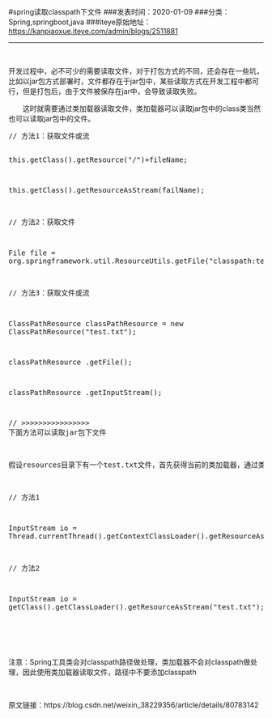 #spring读取classpath下文件
###发表时间：2020-01-09
###分类：Spring,springboot,java
###iteye原始地址：<a href="https://kanpiaoxue.iteye.com/admin/blogs/2511881" target="_blank">https://kanpiaoxue.iteye.com/admin/blogs/2511881</a>

---

<div class="iteye-blog-content-contain" style="font-size: 14px;"> 
 <p>&nbsp;</p> 
 <p>开发过程中，必不可少的需要读取文件，对于打包方式的不同，还会存在一些坑，比如以jar包方式部署时，文件都存在于jar包中，某些读取方式在开发工程中都可行，但是打包后，由于文件被保存在jar中，会导致读取失败。</p> 
 <p>　　这时就需要通过类加载器读取文件，类加载器可以读取jar包中的class类当然也可以读取jar包中的文件。</p> 
 <pre name="code" class="java">// 方法1：获取文件或流

this.getClass().getResource("/")+fileName;

this.getClass().getResourceAsStream(failName);

// 方法2：获取文件

File file = org.springframework.util.ResourceUtils.getFile("classpath:test.txt");

// 方法3：获取文件或流

ClassPathResource classPathResource = new ClassPathResource("test.txt");

classPathResource .getFile();

classPathResource .getInputStream();



// &gt;&gt;&gt;&gt;&gt;&gt;&gt;&gt;&gt;&gt;&gt;&gt;&gt;&gt;&gt;&gt; 下面方法可以读取jar包下文件

假设resources目录下有一个test.txt文件，首先获得当前的类加载器，通过类加载器读取文件。



// 方法1

InputStream io = Thread.currentThread().getContextClassLoader().getResourceAsStream("test.txt");

// 方法2

InputStream io = getClass().getClassLoader().getResourceAsStream("test.txt");</pre> 
 <p>&nbsp;</p> 
 <p>&nbsp;</p> 
 <p>注意：Spring工具类会对classpath路径做处理，类加载器不会对classpath做处理，因此使用类加载器读取文件，路径中不要添加classpath</p> 
 <p>&nbsp;</p> 
 <p>原文链接：https://blog.csdn.net/weixin_38229356/article/details/80783142</p> 
 <p>&nbsp;</p> 
 <p>&nbsp;</p> 
</div>